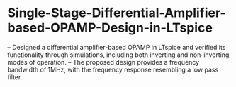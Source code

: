 # Single-Stage-Differential-Amplifier-based-OPAMP-Design-in-LTspice
– Designed a differential amplifier-based OPAMP in LTspice and verified its functionality through simulations,
including both inverting and non-inverting modes of operation.
– The proposed design provides a frequency bandwidth of 1MHz, with the frequency response resembling a low pass
filter.
